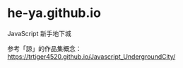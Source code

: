 # he-ya.github.io
JavaScript 新手地下城

参考「諒」的作品集概念：
https://trtiger4520.github.io/Javascript_UndergroundCity/

